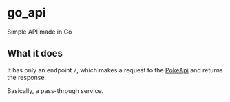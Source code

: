 # go_api
Simple API made in Go

## What it does
It has only an endpoint `/`, which makes a request to the [PokeApi](https://pokeapi.co) and returns the response.

Basically, a pass-through service.
